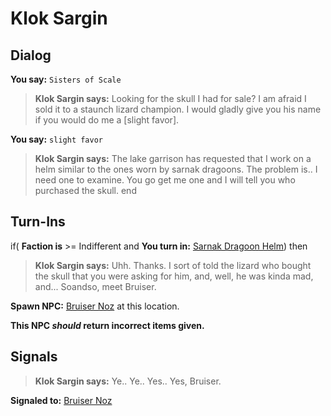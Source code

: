 # Klok Sargin

## Dialog

**You say:** `Sisters of Scale`



>**Klok Sargin says:** Looking for the skull I had for sale? I am afraid I sold it to a staunch lizard champion. I would gladly give you his name if you would do me a [slight favor].

**You say:** `slight favor`



>**Klok Sargin says:** The lake garrison has requested that I work on a helm similar to the ones worn by sarnak dragoons. The problem is.. I need one to examine. You go get me one and I will tell you who purchased the skull.
end

## Turn-Ins





if( **Faction is** >= Indifferent and  **You turn in:** [Sarnak Dragoon Helm](/item/12761)) then


>**Klok Sargin says:** Uhh. Thanks. I sort of told the lizard who bought the skull that you were asking for him, and, well, he was kinda mad, and... Soandso, meet Bruiser.


**Spawn NPC:**  [Bruiser Noz](/npc/85226) at this location.

**This NPC *should* return incorrect items given.**
 
## Signals

>**Klok Sargin says:** Ye.. Ye.. Yes.. Yes, Bruiser.

**Signaled to:**  [Bruiser Noz](/npc/85226)




